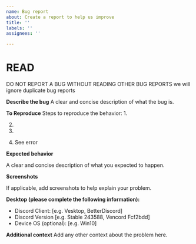 ```yaml
---
name: Bug report
about: Create a report to help us improve
title: ''
labels: ''
assignees: ''

---
```


# READ

DO NOT REPORT A BUG WITHOUT READING OTHER BUG REPORTS we will ignore duplicate bug reports



**Describe the bug**
A clear and concise description of what the bug is.


**To Reproduce**
Steps to reproduce the behavior:
1. 

2. 

3.

4. See error


**Expected behavior**

A clear and concise description of what you expected to happen.


**Screenshots**

If applicable, add screenshots to help explain your problem.



**Desktop (please complete the following information):**
 - Discord Client: [e.g. Vesktop, BetterDiscord]
 - Discord Version [e.g. Stable 243588, Vencord Fcf2bdd]
 - Device OS (optional): [e.g. Win10]


**Additional context**
Add any other context about the problem here.

